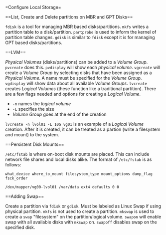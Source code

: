 =Configure Local Storage=

==List, Create and Delete partitions on MBR and GPT Disks==

`fdisk` is a tool for managing MBR based disks/partitions. `mkfs` writes a partition table to a disk/partition. `partprobe` is used to inform the kernel of partition table changes. `gdisk` is similar to `fdisk` except it is for managing GPT based disks/partitions. 

==LVM==

*Physical Volumes* (disks/partitions) can be added to a *Volume Group*. `pvcreate` does this. `pvdisplay` will show each *physical volume*. `vgcreate` will create a *Volume Group* by selecting disks that have been assigned as a *Physical Volume*. A name must be specified for the *Volume Group*. `vgdisplay` will show data about all available *Volume Groups*. `lvcreate` creates *Logical Volumes* (these function like a traditional partition). There are a few flags needed and options for creating a *Logical Volume*.

* `-n` names the *logical volume*
* `-L` specifies the size 
* *Volume Group* goes at the end of the creation

`lvcreate -n lvol01 -L 10G vg01` is an example of a *Logical Volume* creation. After it is created, it can be treated as a partion (write a filesystem and mount) to the system.  

==Persistent Disk Mounts==

`/etc/fstab` is where on-boot disk mounts are placed. This can include network file shares and local disks alike. The format of `/etc/fstab` is as follows:

`what_device where_to_mount filesystem_type mount_options dump_flag fsck_order` 

`/dev/mapper/vg00-lvol01 /var/data ext4 defaults 0 0`

==Adding Swap==

Create a partition via `fdisk` or `gdisk`. Must be labeled as Linux Swap if using physical partition. `mkfs` is not used to create a partition. `mkswap` is used to create a `swap` "filesystem" on the partition/logical volume. `swapon` will enable swap with all available disks with `mkswap` on. `swapoff` disables swap on the specified disk. 
